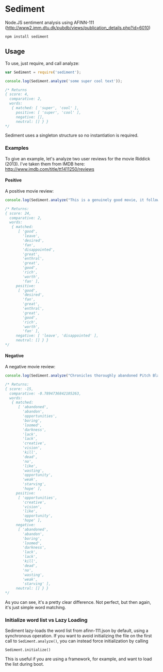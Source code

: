 Sediment
========

Node.JS sentiment analysis using AFINN-111 (http://www2.imm.dtu.dk/pubdb/views/publication_details.php?id=6010)


```npm install sediment```


## Usage

To use, just require, and call analyze:

``` javascript
var Sediment = require('sediment');

console.log(Sediment.analyze('some super cool text'));

/* Returns
{ score: 4,
  comparative: 2,
  words: 
   { matched: [ 'super', 'cool' ],
     positive: [ 'super', 'cool' ],
     negative: [],
     neutral: [] } }
*/
```

Sediment uses a singleton structure so no instantiation is required.


### Examples

To give an example, let's analyze two user reviews for the movie Riddick (2013). I've taken them from IMDB here: http://www.imdb.com/title/tt1411250/reviews

#### Positive

A positive movie review:

``` javascript
console.log(Sediment.analyze("This is a genuinely good movie, it follows on from the previous Riddick movies and doesn't leave anything to be desired. Richard B Riddick is up to his old tricks again, and if you're a fan, you won't be disappointed, definitely a must see. Vin Diesel is great as always, playing a character that never ceases to enthral me, and the rest of the cast is great too. You know a movie is good when it makes you watch the previous movies when you get home from seeing it. The music is also exceptional I found too, fitting in very well with the action scenes. I've always found Riddick to be a movie that is very rich in its universe, it pulls you in without really telling you much, and this movie does exactly the same, worth a watch even if you're not a fan."));

/* Returns:
{ score: 24,
  comparative: 2,
  words: 
   { matched: 
      [ 'good',
        'leave',
        'desired',
        'fan',
        'disappointed',
        'great',
        'enthral',
        'great',
        'good',
        'rich',
        'worth',
        'fan' ],
     positive: 
      [ 'good',
        'desired',
        'fan',
        'great',
        'enthral',
        'great',
        'good',
        'rich',
        'worth',
        'fan' ],
     negative: [ 'leave', 'disappointed' ],
     neutral: [] } }
*/
```

#### Negative

A negative movie review:

``` javascript
console.log(Sediment.analyze("Chronicles thoroughly abandoned Pitch Black, but was forgiven for executing well on Chronicle's expansive new playing field. So it's now utterly bewildering why Twohy and Diesel now abandon the inherent opportunities of that richly-appointed stage in order to serve up a predictable and boring reprise of Pitch Black when so much potential loomed out there in the darkness. And why? We've already seen this movie. Was it a lack of budget? A lack of the creative vision necessary to follow through on Chronicles? I am personally left thinking it must be the former, but still, why circle back to kill a horse you've already left for dead in the first movie? It makes no sense, feels like clumsy thematic lurching, and represents the wasting of an opportunity which doesn't come along every day. So from where I sit, we (Twohy, Diesel, and us fans) all lose out in this weak offering. I wanted so much more from this movie and instead left the theater just as parched and starving as one surely would if marooned on a deserted planet bereft of all hope."));

/* Returns:
{ score: -15,
  comparative: -0.7894736842105263,
  words: 
   { matched: 
      [ 'abandoned',
        'abandon',
        'opportunities',
        'boring',
        'loomed',
        'darkness',
        'lack',
        'lack',
        'creative',
        'vision',
        'kill',
        'dead',
        'no',
        'like',
        'wasting',
        'opportunity',
        'weak',
        'starving',
        'hope' ],
     positive: 
      [ 'opportunities',
        'creative',
        'vision',
        'like',
        'opportunity',
        'hope' ],
     negative: 
      [ 'abandoned',
        'abandon',
        'boring',
        'loomed',
        'darkness',
        'lack',
        'lack',
        'kill',
        'dead',
        'no',
        'wasting',
        'weak',
        'starving' ],
     neutral: [] } }
*/
```

As you can see, it's a pretty clear difference. Not perfect, but then again, it's just simple word matching.


### Initialize word list vs Lazy Loading
Sediment lazy-loads the word list from afinn-111.json by default, using a synchronous operation. If you want to avoid initializing the file on the first call to ```Sediment.analyze()```, you can instead force initialization by calling

```Sediment.initialize()```

This is useful if you are using a framework, for example, and want to load the list during boot.
